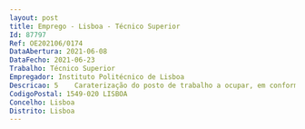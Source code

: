 ```yaml
--- 
layout: post
title: Emprego - Lisboa - Técnico Superior
Id: 87797
Ref: OE202106/0174
DataAbertura: 2021-06-08
DataFecho: 2021-06-23
Trabalho: Técnico Superior
Empregador: Instituto Politécnico de Lisboa
Descricao: 5 	Caraterização do posto de trabalho a ocupar, em conformidade com o estabelecido no mapa de pessoal do IPL aprovado para 2021   Desenvolvimento e conferência de todo o processo contabilístico da despesa e da receita   Colaboração na elaboração do Orçamento anual do Instituto   Colaboração na elaboração da prestação de contas anual individual e consolidada do Instituto   Registo, conferência e reporte no âmbito da execução orçamental, nomeadamente no SIGO DGO, SOL (DGO on line), IGeFE, IGF, INE, AT, Tribunal de Contas e UniLEO DGO.  Colaboração e ou elaboração de mapas para várias entidades, nomeadamente entidades de controlo e auditoria, tutela e Presidência   Quaisquer outras tarefas que sejam solicitadas no âmbito da área financeira 
CodigoPostal: 1549-020 LISBOA
Concelho: Lisboa
Distrito: Lisboa
--- 
```

